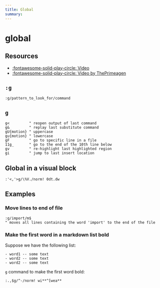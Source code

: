```yaml
---
title: Global
summary:
---
```


global
===

Resources
---
- [:fontawesome-solid-play-circle: Video](https://www.youtube.com/watch?v=JgZu5-FNeMk)
- [:fontawesome-solid-play-circle: Video by ThePrimeagen](https://www.youtube.com/watch?v=CN8p9iL7PPI)

`:g`
---

```
:g/pattern_to_look_for/command
```


`g`
---

```vim
g<         " reopen output of last command
g&         " replay last substitute command
gU{motion} " uppercase
gu{motion} " lowercase
gF         " go to specific line in a file
11g_       " go to the end of the 10th line below
gv         " re-highlight last highlighted region
gi         " jump to last insert location
```

Global in a visual block
---

```vim
:'<,'>g/\%V./norm! 0dt.dw
```

Examples
---

### Move lines to end of file

```vim
:g/import/m$
" moves all lines containing the word 'import' to the end of the file
```

### Make the first word in a markdown list bold

Suppose we have the following list:

```
- word1 -- some text
- word2 -- some text
- word2 -- some text
```

`g` command to make the first word bold:

```vim
:.,$g/^-/norm! wi**^[wea**
```

